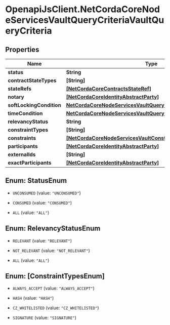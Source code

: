 # OpenapiJsClient.NetCordaCoreNodeServicesVaultQueryCriteriaVaultQueryCriteria

## Properties

Name | Type | Description | Notes
------------ | ------------- | ------------- | -------------
**status** | **String** |  | 
**contractStateTypes** | **[String]** |  | [optional] 
**stateRefs** | [**[NetCordaCoreContractsStateRef]**](NetCordaCoreContractsStateRef.md) |  | [optional] 
**notary** | [**[NetCordaCoreIdentityAbstractParty]**](NetCordaCoreIdentityAbstractParty.md) |  | [optional] 
**softLockingCondition** | [**NetCordaCoreNodeServicesVaultQueryCriteriaSoftLockingCondition**](NetCordaCoreNodeServicesVaultQueryCriteriaSoftLockingCondition.md) |  | [optional] 
**timeCondition** | [**NetCordaCoreNodeServicesVaultQueryCriteriaTimeCondition**](NetCordaCoreNodeServicesVaultQueryCriteriaTimeCondition.md) |  | [optional] 
**relevancyStatus** | **String** |  | 
**constraintTypes** | **[String]** |  | 
**constraints** | [**[NetCordaCoreNodeServicesVaultConstraintInfo]**](NetCordaCoreNodeServicesVaultConstraintInfo.md) |  | 
**participants** | [**[NetCordaCoreIdentityAbstractParty]**](NetCordaCoreIdentityAbstractParty.md) |  | [optional] 
**externalIds** | **[String]** |  | 
**exactParticipants** | [**[NetCordaCoreIdentityAbstractParty]**](NetCordaCoreIdentityAbstractParty.md) |  | [optional] 



## Enum: StatusEnum


* `UNCONSUMED` (value: `"UNCONSUMED"`)

* `CONSUMED` (value: `"CONSUMED"`)

* `ALL` (value: `"ALL"`)





## Enum: RelevancyStatusEnum


* `RELEVANT` (value: `"RELEVANT"`)

* `NOT_RELEVANT` (value: `"NOT_RELEVANT"`)

* `ALL` (value: `"ALL"`)





## Enum: [ConstraintTypesEnum]


* `ALWAYS_ACCEPT` (value: `"ALWAYS_ACCEPT"`)

* `HASH` (value: `"HASH"`)

* `CZ_WHITELISTED` (value: `"CZ_WHITELISTED"`)

* `SIGNATURE` (value: `"SIGNATURE"`)




